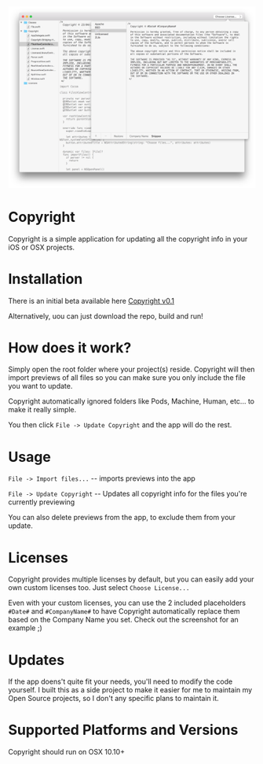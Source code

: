<img src="Resources/copyright.png" />

# Copyright

Copyright is a simple application for updating all the copyright info in your iOS or OSX projects.

# Installation

There is an initial beta available here [Copyright v0.1](https://github.com/shaps80/Copyright/releases/download/0.1/Copyright.zip)

Alternatively, uou can just download the repo, build and run!

# How does it work?

Simply open the root folder where your project(s) reside. Copyright will then import previews of all files so you can make sure you only include the file you want to update.

Copyright automatically ignored folders like Pods, Machine, Human, etc... to make it really simple. 

You then click `File -> Update Copyright` and the app will do the rest. 

# Usage

`File -> Import files...` -- imports previews into the app

`File -> Update Copyright` -- Updates all copyright info for the files you're currently previewing

You can also delete previews from the app, to exclude them from your update.

# Licenses

Copyright provides multiple licenses by default, but you can easily add your own custom licenses too. Just select `Choose License...`

Even with your custom licenses, you can use the 2 included placeholders `#Date#` and `#CompanyName#` to have Copyright automatically replace them based on the Company Name you set. Check out the screenshot for an example ;)

# Updates

If the app doens't quite fit your needs, you'll need to modify the code yourself. I built this as a side project to make it easier for me to maintain my Open Source projects, so I don't any specific plans to maintain it.

# Supported Platforms and Versions

Copyright should run on OSX 10.10+

